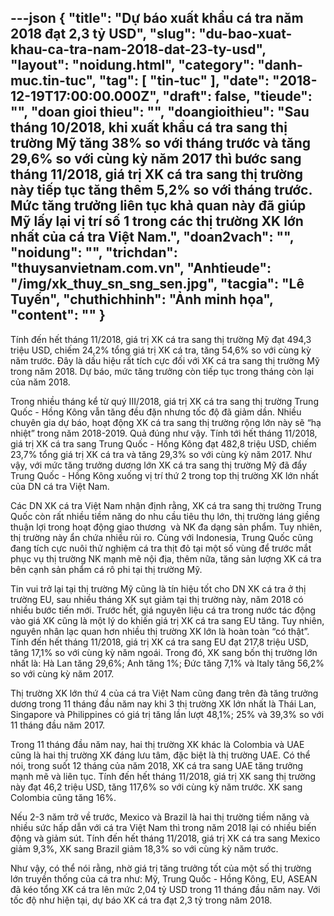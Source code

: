 ---json
{
    "title": "Dự báo xuất khẩu cá tra năm 2018 đạt 2,3 tỷ USD",
    "slug": "du-bao-xuat-khau-ca-tra-nam-2018-dat-23-ty-usd",
    "layout": "noidung.html",
    "category": "danh-muc.tin-tuc",
    "tag": [
        "tin-tuc"
    ],
    "date": "2018-12-19T17:00:00.000Z",
    "draft": false,
    "tieude": "",
    "doan gioi thieu": "",
    "doangioithieu": "Sau tháng 10/2018, khi xuất khẩu cá tra sang thị trường Mỹ tăng 38% so với tháng trước và tăng 29,6% so với cùng kỳ năm 2017 thì bước sang tháng 11/2018, giá trị XK cá tra sang thị trường này tiếp tục tăng thêm 5,2% so với tháng trước. Mức tăng trưởng liên tục khả quan này đã giúp Mỹ lấy lại vị trí số 1 trong các thị trường XK lớn nhất của cá tra Việt Nam.",
    "doan2vach": "",
    "noidung": "",
    "trichdan": "thuysanvietnam.com.vn",
    "Anhtieude": "/img/xk_thuy_sn_sng_sen.jpg",
    "tacgia": "Lê Tuyến",
    "chuthichhinh": "Ảnh minh họa",
    "__content__": ""
}
---
<p>T&iacute;nh đến hết th&aacute;ng 11/2018, gi&aacute; trị XK c&aacute; tra sang thị trường Mỹ đạt 494,3 triệu USD, chiếm 24,2% tổng gi&aacute; trị XK c&aacute; tra, tăng 54,6% so với c&ugrave;ng kỳ năm trước. Đ&acirc;y l&agrave; dấu hiệu rất t&iacute;ch cực đối với XK c&aacute; tra sang thị trường Mỹ trong năm 2018. Dự b&aacute;o, mức tăng trưởng c&ograve;n tiếp tục trong th&aacute;ng c&ograve;n lại của năm 2018.</p>

<p>Trong nhiều th&aacute;ng kể từ qu&yacute; III/2018, gi&aacute; trị XK c&aacute; tra sang thị trường Trung Quốc - Hồng K&ocirc;ng vẫn tăng đều đặn nhưng tốc độ đ&atilde; giảm dần. Nhiều chuy&ecirc;n gia dự b&aacute;o, hoạt động XK c&aacute; tra sang thị trường rộng lớn n&agrave;y sẽ &ldquo;hạ nhiệt&rdquo; trong năm 2018-2019. Quả đ&uacute;ng như vậy. T&iacute;nh tới hết th&aacute;ng 11/2018, gi&aacute; trị XK c&aacute; tra sang Trung Quốc - Hồng K&ocirc;ng đạt 482,8 triệu USD, chiếm 23,7% tổng gi&aacute; trị XK c&aacute; tra v&agrave; tăng 29,3% so với c&ugrave;ng kỳ năm 2017. Như vậy, với mức tăng trưởng dương lớn XK c&aacute; tra sang thị trường Mỹ đ&atilde; đẩy Trung Quốc - Hồng K&ocirc;ng xuống vị tr&iacute; thứ 2 trong top thị trường XK lớn nhất của DN c&aacute; tra Việt Nam.</p>

<p>C&aacute;c DN XK c&aacute; tra Việt Nam nhận định rằng, XK c&aacute; tra sang thị trường Trung Quốc c&ograve;n rất nhiều tiềm năng do nhu cầu ti&ecirc;u thụ lớn, thị trường l&aacute;ng giềng thuận lợi trong hoạt động giao thương&nbsp; v&agrave; NK đa dạng sản phẩm. Tuy nhi&ecirc;n, thị trường n&agrave;y ẩn chứa nhiều rủi ro. C&ugrave;ng với Indonesia, Trung Quốc cũng đang t&iacute;ch cực nu&ocirc;i thử nghiệm c&aacute; tra thịt đỏ tại một số v&ugrave;ng để trước mắt phục vụ thị trường NK mạnh mẽ nội địa, th&ecirc;m nữa, tăng sản lượng XK c&aacute; tra b&ecirc;n cạnh sản phẩm c&aacute; r&ocirc; phi tại thị trường Mỹ.</p>

<p>Tin vui trở lại tại thị trường Mỹ cũng l&agrave; t&iacute;n hiệu tốt cho DN XK c&aacute; tra ở thị trường EU, sau nhiều th&aacute;ng XK sụt giảm tại thị trường n&agrave;y, năm 2018 c&oacute; nhiều bước tiến mới. Trước hết, gi&aacute; nguy&ecirc;n liệu c&aacute; tra trong nước t&aacute;c động v&agrave;o gi&aacute; XK cũng l&agrave; một l&yacute; do khiến gi&aacute; trị XK c&aacute; tra sang EU tăng. Tuy nhi&ecirc;n, nguy&ecirc;n nh&acirc;n lạc quan hơn nhiều thị trường XK lớn l&agrave; ho&agrave;n to&agrave;n &ldquo;c&oacute; thật&rdquo;. T&iacute;nh đến hết th&aacute;ng 11/2018, gi&aacute; trị XK c&aacute; tra sang EU đạt 217,8 triệu USD, tăng 17,1% so với c&ugrave;ng kỳ năm ngo&aacute;i. Trong đ&oacute;, XK sang bốn thị trường lớn nhất l&agrave;: H&agrave; Lan tăng 29,6%; Anh tăng 1%; Đức tăng 7,1% v&agrave; Italy tăng 56,2% so với c&ugrave;ng kỳ năm 2017.</p>

<p>Thị trường XK lớn thứ 4 của c&aacute; tra Việt Nam cũng đang tr&ecirc;n đ&agrave; tăng trưởng dương trong 11 th&aacute;ng đầu năm nay khi 3 thị trường XK lớn nhất l&agrave; Th&aacute;i Lan, Singapore v&agrave; Philippines c&oacute; gi&aacute; trị tăng lần lượt 48,1%; 25% v&agrave; 39,3% so với 11 th&aacute;ng đầu năm 2017.</p>

<p>Trong 11 th&aacute;ng đầu năm nay, hai thị trường XK kh&aacute;c l&agrave; Colombia v&agrave; UAE cũng l&agrave; hai thị trường XK đ&aacute;ng lưu t&acirc;m, đặc biệt l&agrave; thị trường UAE. C&oacute; thể n&oacute;i, trong suốt 12 th&aacute;ng của năm 2018, XK c&aacute; tra sang UAE tăng trưởng mạnh mẽ v&agrave; li&ecirc;n tục. T&iacute;nh đến hết th&aacute;ng 11/2018, gi&aacute; trị XK sang thị trường n&agrave;y đạt 46,2 triệu USD, tăng 117,6% so với c&ugrave;ng kỳ năm trước. XK sang Colombia cũng tăng 16%.</p>

<p>Nếu 2-3 năm trở về trước, Mexico v&agrave; Brazil l&agrave; hai thị trường tiềm năng v&agrave; nhiều sức hấp dẫn với c&aacute; tra Việt Nam th&igrave; trong năm 2018 lại c&oacute; nhiều biến động v&agrave; giảm s&uacute;t. T&iacute;nh đến hết th&aacute;ng 11/2018, gi&aacute; trị XK c&aacute; tra sang Mexico giảm 9,3%, XK sang Brazil giảm 18,3% so với c&ugrave;ng kỳ năm trước.</p>

<p>Như vậy, c&oacute; thể n&oacute;i rằng, nhờ gi&aacute; trị tăng trưởng tốt của một số thị trường lớn truyền thống của c&aacute; tra như: Mỹ, Trung Quốc - Hồng K&ocirc;ng, EU, ASEAN đ&atilde; k&eacute;o tổng XK c&aacute; tra l&ecirc;n mức 2,04 tỷ USD trong 11 th&aacute;ng đầu năm nay. Với tốc độ như hiện tại, dự b&aacute;o XK c&aacute; tra đạt 2,3 tỷ trong năm 2018.</p>
